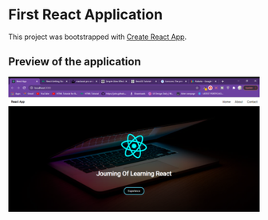 # First React Application

This project was bootstrapped with [Create React App](https://github.com/facebook/create-react-app).

## Preview of the application
 <img src="https://github.com/Benrobo/React-Site/blob/main/public/img.png">
